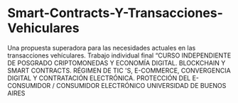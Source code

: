 # Smart-Contracts-Y-Transacciones-Vehiculares
Una propuesta superadora para las necesidades actuales en las transacciones vehículares. Trabajo individual final “CURSO INDEPENDIENTE DE POSGRADO CRIPTOMONEDAS Y ECONOMÍA DIGITAL. BLOCKCHAIN Y SMART CONTRACTS. RÉGIMEN DE TIC 'S, E-COMMERCE, CONVERGENCIA DIGITAL Y CONTRATACIÓN ELECTRÓNICA. PROTECCIÓN DEL E-CONSUMIDOR / CONSUMIDOR ELECTRÓNICO  UNIVERSIDAD DE BUENOS AIRES
